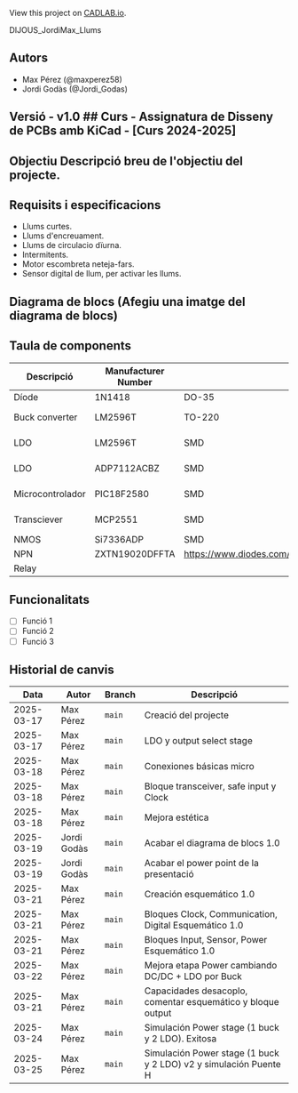 View this project on [CADLAB.io](https://cadlab.io/project/28977). 

DIJOUS_JordiMax_Llums

## Autors
- Max Pérez (@maxperez58)
- Jordi Godàs (@Jordi_Godas)

## Versió - v1.0 ## Curs - Assignatura de Disseny de PCBs amb KiCad - [Curs 2024-2025]

## Objectiu Descripció breu de l'objectiu del projecte.

## Requisits i especificacions
- Llums curtes.
- Llums d'encreuament.
- Llums de circulacio dïurna.
- Intermitents.
- Motor escombreta neteja-fars.
- Sensor digital de llum, per activar les llums.

## Diagrama de blocs (Afegiu una imatge del diagrama de blocs)

## Taula de components
| Descripció | Manufacturer Number | Package | Datasheet | Proveïdor | Unitats |
|------------|--------------------|---------|----------|----------|---------|
| Díode | 1N1418 |DO-35| https://diotec.com/request/datasheet/1n4148.pdf| Mouser | 1 |
| Buck converter | LM2596T |TO-220| (http://www.ti.com/lit/ds/symlink/lm2596.pdf)| Texas Instruments | 1 |
| LDO | LM2596T |SMD| (https://www.mouser.es/datasheet/2/609/ADM7172-3121160.pdf)| Mouser | 1 |
| LDO | ADP7112ACBZ |SMD| (https://www.mouser.es/datasheet/2/609/ADM7172-3121160.pdf)| Mouser | 1 |
| Microcontrolador | PIC18F2580 |SMD| https://docs.rs-online.com/eeae/0900766b813831c4.pdf| Mouser | 1 |
| Transciever | MCP2551 |SMD| https://www.mouser.es/datasheet/2/268/20001667G-3441642.pdf| Mouser | 1 |
| NMOS | Si7336ADP |SMD| https://www.vishay.com/docs/73152/si7336adp.pdf| Mouser | 4 |
| NPN | ZXTN19020DFFTA | https://www.diodes.com/assets/Datasheets/ZXTN19020DFF.pdf| Mouser | 4 |
| Relay |  | |  | 1 |





## Funcionalitats
- [ ] Funció 1
- [ ] Funció 2
- [ ] Funció 3

## Historial de canvis 
| Data | Autor | Branch | Descripció |
|------|------|--------|------------| 
| 2025-03-17 | Max Pérez | `main` | Creació del projecte |
| 2025-03-17 | Max Pérez | `main` | LDO y output select stage |
| 2025-03-18 | Max Pérez | `main` | Conexiones básicas micro|
| 2025-03-18 | Max Pérez | `main` |Bloque transceiver, safe input y Clock|
| 2025-03-18 | Max Pérez |  `main` |Mejora estética|
| 2025-03-19 | Jordi Godàs | `main`|Acabar el diagrama de blocs 1.0|
| 2025-03-19 | Jordi Godàs |  `main` |Acabar el power point de la presentació|
| 2025-03-21 | Max Pérez | `main` |Creación esquemático 1.0|
| 2025-03-21 | Max Pérez | `main` |Bloques Clock, Communication, Digital Esquemático 1.0|
| 2025-03-21 | Max Pérez |  `main` |Bloques Input, Sensor, Power Esquemático 1.0|
| 2025-03-22 | Max Pérez |  `main` |Mejora etapa Power cambiando DC/DC + LDO por Buck|
| 2025-03-21 | Max Pérez | `main` |Capacidades desacoplo, comentar esquemático y bloque output|
| 2025-03-24 | Max Pérez |  `main` |Simulación Power stage (1 buck y 2 LDO). Exitosa|
| 2025-03-25 | Max Pérez |  `main` |Simulación Power stage (1 buck y 2 LDO) v2 y simulación Puente H|
